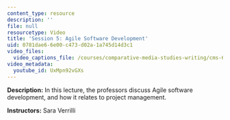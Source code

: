 ```yaml
---
content_type: resource
description: ''
file: null
resourcetype: Video
title: 'Session 5: Agile Software Development'
uid: 0781dae6-6e00-c473-d02a-1a745d14d3c1
video_files:
  video_captions_file: /courses/comparative-media-studies-writing/cms-611j-creating-video-games-fall-2014/lecture-videos/lecture-5-agile-software-development/UxMpn92vGXs.vtt
video_metadata:
  youtube_id: UxMpn92vGXs
---
```


**Description:** In this lecture, the professors discuss Agile software development, and how it relates to project management.

**Instructors:** Sara Verrilli